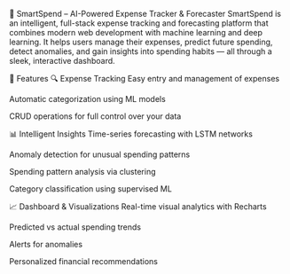💸 SmartSpend – AI-Powered Expense Tracker & Forecaster
SmartSpend is an intelligent, full-stack expense tracking and forecasting platform that combines modern web development with machine learning and deep learning. It helps users manage their expenses, predict future spending, detect anomalies, and gain insights into spending habits — all through a sleek, interactive dashboard.

🚀 Features
🔍 Expense Tracking
Easy entry and management of expenses

Automatic categorization using ML models

CRUD operations for full control over your data

📊 Intelligent Insights
Time-series forecasting with LSTM networks

Anomaly detection for unusual spending patterns

Spending pattern analysis via clustering

Category classification using supervised ML

📈 Dashboard & Visualizations
Real-time visual analytics with Recharts

Predicted vs actual spending trends

Alerts for anomalies

Personalized financial recommendations
